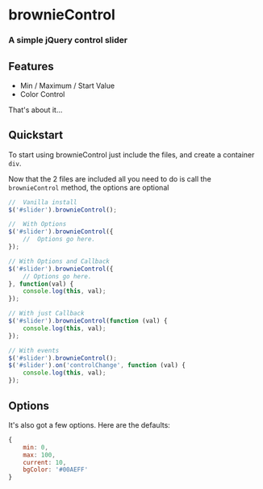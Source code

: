 # brownieControl
### A simple jQuery control slider


## Features
* Min / Maximum / Start Value
* Color Control

That's about it...

## Quickstart
To start using brownieControl just include the files, and create a container `div`.

Now that the 2 files are included all you need to do is call the `brownieControl` method, the options are optional 

```javascript
//  Vanilla install
$('#slider').brownieControl();

//  With Options
$('#slider').brownieControl({
    //  Options go here.
});

// With Options and Callback
$('#slider').brownieControl({
	// Options go here.
}, function(val) {
	console.log(this, val);
});

// With just Callback
$('#slider').brownieControl(function (val) {
	console.log(this, val);
});

// With events
$('#slider').brownieControl();
$('#slider').on('controlChange', function (val) {
	console.log(this, val);
});

```

## Options
It's also got a few options. Here are the defaults:

```javascript
{
	min: 0,
	max: 100,
	current: 10,
	bgColor: '#00AEFF'
}
```